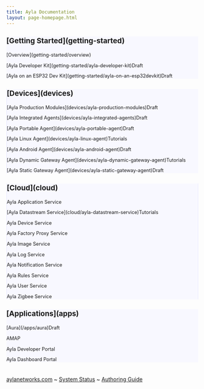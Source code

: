 ```yaml
---
title: Ayla Documentation
layout: page-homepage.html
---
```


<div class="row" style="margin-top:18px;">
  <div class="col-md-3" style="background:ghostwhite;">
    <div style="font-size: 90%;">
      <h2 style="margin-bottom: 18px">[Getting Started](getting-started)</h2>
      <p>[Overview](getting-started/overview)</p>
      <p>[Ayla Developer Kit](getting-started/ayla-developer-kit)<span class="draft">Draft</span></p>
      <p>[Ayla on an ESP32 Dev Kit](getting-started/ayla-on-an-esp32devkit)<span class="draft">Draft</span></p>
    </div>
  </div>
  <div class="col-md-3" style="background:ghostwhite; border-left:1px solid #e6e6ff;">
    <div style="font-size: 90%;">
      <h2 style="margin-bottom: 18px">[Devices](devices)</h2>
      <p>[Ayla Production Modules](devices/ayla-production-modules)<span class="draft">Draft</span></p>
      <p>[Ayla Integrated Agents](devices/ayla-integrated-agents)<span class="draft">Draft</span></p>
      <p>[Ayla Portable Agent](devices/ayla-portable-agent)<span class="draft">Draft</span></p>
      <p>[Ayla Linux Agent](devices/ayla-linux-agent)<span class="tutorials">Tutorials</span></p>
      <p>[Ayla Android Agent](devices/ayla-android-agent)<span class="draft">Draft</span></p>
      <p>[Ayla Dynamic Gateway Agent](devices/ayla-dynamic-gateway-agent)<span class="tutorials">Tutorials</span></p>
      <p>[Ayla Static Gateway Agent](devices/ayla-static-gateway-agent)<span class="draft">Draft</span></p>
    </div>
  </div>
  <div class="col-md-3" style="background:ghostwhite;border-left:1px solid #e6e6ff;border-right:1px solid #e6e6ff;">
    <div style="font-size: 90%;">
      <h2 style="margin-bottom: 18px">[Cloud](cloud)</h2>
      <p>Ayla Application Service</p>
      <p>[Ayla Datastream Service](cloud/ayla-datastream-service)<span class="tutorials">Tutorials</span></p>
      <p>Ayla Device Service</p>
      <p>Ayla Factory Proxy Service</p>
      <p>Ayla Image Service</p>
      <p>Ayla Log Service</p>
      <p>Ayla Notification Service</p>
      <p>Ayla Rules Service</p>
      <p>Ayla User Service</p>
      <p>Ayla Zigbee Service</p>
    </div>
  </div>
  <div class="col-md-3" style="background:ghostwhite;">
    <div style="font-size: 90%;">
      <h2 style="margin-bottom: 18px">[Applications](apps)</h2>
      <p>[Aura](/apps/aura)<span class="draft">Draft</span></p>
      <p>AMAP</p>
      <p>Ayla Developer Portal</p>
      <p>Ayla Dashboard Portal</p>
    </div>
  </div>
</div>

<div class="row footer" style="margin-top:36px;">
<div class="col-12 text-center">
<span><a href="https://www.aylanetworks.com" target="_blank">aylanetworks.com</a></span>
<span>~</span>
<span><a href="system-status">System Status</a></span>
<span>~</span>
<!--
<span><a href="release-notes">Release Notes</a></span>
<span>~</span>
-->
<span><a href="authoring-guide">Authoring Guide</a></span>
</div>
</div>

